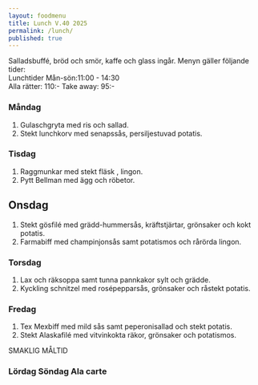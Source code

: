 ```yaml
---
layout: foodmenu
title: Lunch V.40 2025
permalink: /lunch/
published: true
---
```

Salladsbuffé, bröd och smör, kaffe och glass ingår.
Menyn gäller följande tider:  
Lunchtider  Mån-sön:11:00 - 14:30  
Alla rätter: 110:- Take away: 95:-
                                
### Måndag

1. Gulaschgryta med ris och sallad.
2. Stekt lunchkorv med senapssås, persiljestuvad potatis.

### Tisdag

1. Raggmunkar med stekt fläsk , lingon.
2. Pytt Bellman med ägg och röbetor.

## Onsdag
1. Stekt gösfilé med grädd-hummersås, kräftstjärtar, grönsaker och kokt potatis. 
2. Farmabiff med champinjonsås samt potatismos och rårörda lingon. 

### Torsdag

1. Lax och räksoppa samt tunna pannkakor sylt och grädde. 
2. Kyckling schnitzel med rosépepparsås, grönsaker och råstekt potatis.

### Fredag  

1. Tex Mexbiff med mild sås samt peperonisallad och stekt potatis.
2. Stekt Alaskafilé med vitvinkokta räkor, grönsaker och potatismos.

SMAKLIG MÅLTID  

### Lördag Söndag Ala carte





    
       
    

   
    
   
     
